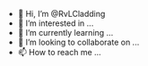 - 👋 Hi, I’m @RvLCladding
- 👀 I’m interested in ...
- 🌱 I’m currently learning ...
- 💞️ I’m looking to collaborate on ...
- 📫 How to reach me ...

<!---
RvLCladding/RvLCladding is a ✨ special ✨ repository because its `README.md` (this file) appears on your GitHub profile.
You can click the Preview link to take a look at your changes.
--->
